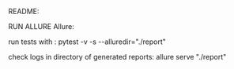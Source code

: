 README:

RUN ALLURE Allure:

run tests with : 
pytest -v -s --alluredir="./report"

check logs in directory of generated reports: 
allure serve "./report"